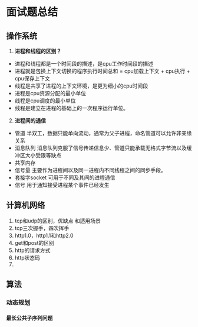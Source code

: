 # 面试题总结
## 操作系统
1. **进程和线程的区别？**
- 进程和线程都是一个时间段的描述，是cpu工作时间段的描述
- 进程就是包换上下文切换的程序执行时间总和 = cpu加载上下文 + cpu执行 + cpu保存上下文
- 线程是共享了进程的上下文环境，是更为细小的cpu时间段
- 进程是cpu资源分配的最小单位
- 线程是cpu调度的最小单位
- 线程是建立在进程的基础上的一次程序运行单位。
2. **进程间的通信**
- 管道 半双工，数据只能单向流动，通常为父子进程，命名管道可以允许非亲缘关系
- 消息队列 消息队列克服了信号传递信息少、管道只能承载无格式字节流以及缓冲区大小受限等缺点
- 共享内存
- 信号量 主要作为进程间以及同一进程内不同线程之间的同步手段。
- 套接字socket 可用于不同及其间的进程通信
- 信号 用于通知接受进程某个事件已经发生
## 计算机网络
1. tcp和udp的区别，优缺点 和适用场景
2. tcp三次握手，四次挥手
3. http1.0，http1.1和http2.0
4. get和post的区别
5. http的请求方式
6. http状态码
7. 
## 算法
### 动态规划
#### 最长公共子序列问题


